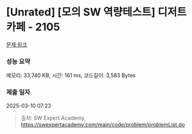 # [Unrated] [모의 SW 역량테스트] 디저트 카페 - 2105 

[문제 링크](https://swexpertacademy.com/main/code/problem/problemDetail.do?contestProbId=AV5VwAr6APYDFAWu) 

### 성능 요약

메모리: 33,740 KB, 시간: 161 ms, 코드길이: 3,583 Bytes

### 제출 일자

2025-03-10 07:23



> 출처: SW Expert Academy, https://swexpertacademy.com/main/code/problem/problemList.do
